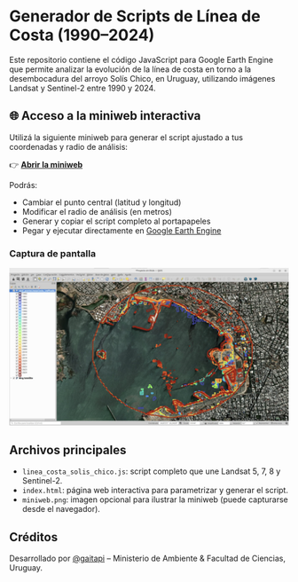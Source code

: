 # Generador de Scripts de Línea de Costa (1990–2024)

Este repositorio contiene el código JavaScript para Google Earth Engine que permite analizar la evolución de la línea de costa en torno a la desembocadura del arroyo Solís Chico, en Uruguay, utilizando imágenes Landsat y Sentinel-2 entre 1990 y 2024.

## 🌐 Acceso a la miniweb interactiva

Utilizá la siguiente miniweb para generar el script ajustado a tus coordenadas y radio de análisis:

👉 **[Abrir la miniweb](https://gaitapi.github.io/linea-costa-solis-chico/)**

Podrás:
- Cambiar el punto central (latitud y longitud)
- Modificar el radio de análisis (en metros)
- Generar y copiar el script completo al portapapeles
- Pegar y ejecutar directamente en [Google Earth Engine](https://code.earthengine.google.com)

### Captura de pantalla

![Miniweb para generación de script](miniweb.png)

## Archivos principales

- `linea_costa_solis_chico.js`: script completo que une Landsat 5, 7, 8 y Sentinel-2.
- `index.html`: página web interactiva para parametrizar y generar el script.
- `miniweb.png`: imagen opcional para ilustrar la miniweb (puede capturarse desde el navegador).

## Créditos

Desarrollado por [@gaitapi](https://github.com/gaitapi) – Ministerio de Ambiente & Facultad de Ciencias, Uruguay.
